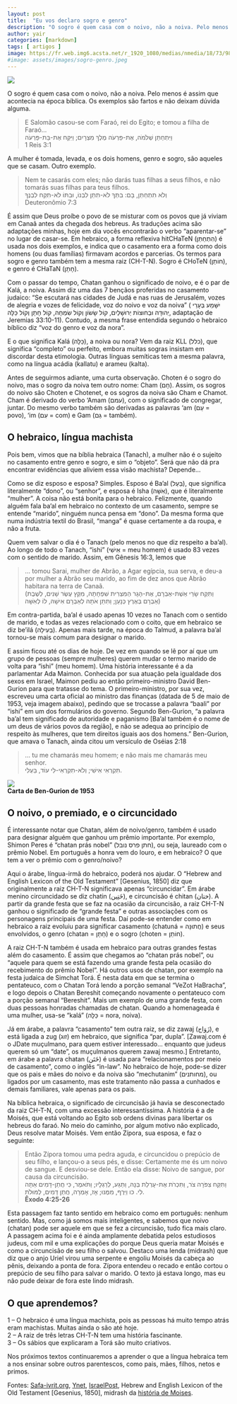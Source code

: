 ```yaml
---
layout: post
title:  "Eu vos declaro sogro e genro"
description: "O sogro é quem casa com o noivo, não a noiva. Pelo menos é assim que acontecia na época bíblica. Os exemplos são fartos e não deixam dúvida alguma."
author: yair
categories: [markdown]
tags: [ artigos ]
image: https://fr.web.img6.acsta.net/r_1920_1080/medias/nmedia/18/73/98/25/19224744.jpg
#image: assets/images/sogro-genro.jpeg
---
```


![](https://fr.web.img6.acsta.net/r_1920_1080/medias/nmedia/18/73/98/25/19224744.jpg)

O sogro é quem casa com o noivo, não a noiva. Pelo menos é assim que acontecia na época bíblica. Os exemplos são fartos e não deixam dúvida alguma.

>E Salomão casou-se com Faraó, rei do Egito; e tomou a filha de Faraó…  
וַיִּתְחַתֵּן שְׁלֹמֹה, אֶת-פַּרְעֹה מֶלֶךְ מִצְרָיִם; וַיִּקַּח אֶת-בַּת-פַּרְעֹה  
1 Reis 3:1

A mulher é tomada, levada, e os dois homens, genro e sogro, são aqueles que se casam. Outro exemplo.

>Nem te casarás com eles; não darás tuas filhas a seus filhos, e não tomarás suas filhas para teus filhos.  
וְלֹא תִתְחַתֵּן, בָּם: בִּתְּךָ לֹא-תִתֵּן לִבְנוֹ, וּבִתּוֹ לֹא-תִקַּח לִבְנֶךָ  
Deuteronômio 7:3

É assim que Deus proíbe o povo de se misturar com os povos que já viviam em Canaã antes da chegada dos hebreus. As traduções acima são adaptações minhas, hoje em dia vocês encontrarão o verbo “aparentar-se” no lugar de casar-se. Em hebraico, a forma reflexiva hitCHaTeN (הִתְחַתֵּן) é usada nos dois exemplos, e indica que o casamento era a forma como dois homens (ou duas famílias) firmavam acordos e parcerias. Os termos para sogro e genro também tem a mesma raiz (CH-T-N). Sogro é CHoTeN (חוֹתֵן), e genro é CHaTaN (חָתָן).

Com o passar do tempo, Chatan ganhou o significado de noivo, e é o par de Kalá, a noiva. Assim diz uma das 7 bençãos proferidas no casamento judaico: “Se escutará nas cidades de Judá e nas ruas de Jerusalém, vozes de alegria e vozes de felicidade, voz do noivo e voz da noiva” ( יִשָּׁמַע בְּעָרֵי יְהוּדָה וּבְחוּצוֹת יְרוּשָׁלַיִם, קוֹל שָׂשׂוֹן וְקוֹל שִׂמְחָה, קוֹל חָתָן וְקוֹל כַּלָּה, adaptação de Jeremias 33:10-11). Contudo, a mesma frase entendida segundo o hebraico bíblico diz “voz do genro e voz da nora”.

E o que significa Kalá (כַּלָּה), a noiva ou nora? Vem da raiz KLL (כלל), que significa “completo” ou perfeito, embora muitas sogras insistam em discordar desta etimologia. Outras línguas semíticas tem a mesma palavra, como na língua acádia (kallatu) e arameu (kalta).

Antes de seguirmos adiante, uma curta observação. Choten é o sogro do noivo, mas o sogro da noiva tem outro nome: Cham (חָם). Assim, os sogros do noivo são Choten e Chotenet, e os sogros da noiva são Cham e Chamot. Cham é derivado do verbo ‘Amam (עמם), com o significado de congregar, juntar. Do mesmo verbo também são derivadas as palavras ‘am (עַם = povo), ‘im (עִם = com) e Gam (גַּם = também).

## O hebraico, língua machista

Pois bem, vimos que na bíblia hebraica (Tanach), a mulher não é o sujeito no casamento entre genro e sogro, e sim o “objeto”. Será que não dá pra encontrar evidências que aliviem essa visão machista? Depende…

Como se diz esposo e esposa? Simples. Esposo é Ba’al (בַּעַל), que significa literalmente “dono”, ou “senhor”, e esposa é Isha (אִשָּׁה), que é literalmente “mulher”. A coisa não está bonita para o hebraico. Felizmente, quando alguém fala ba’al em hebraico no contexto de um casamento, sempre se entende “marido”, ninguém nunca pensa em “dono”. Da mesma forma que numa indústria textil do Brasil, “manga” é quase certamente a da roupa, e não a fruta.

Quem vem salvar o dia é o Tanach (pelo menos no que diz respeito a ba’al). Ao longo de todo o Tanach, “ishi” (אִישִׁי = meu homem) é usado 83 vezes com o sentido de marido. Assim, em Gênesis 16:3, lemos que

>… tomou Sarai, mulher de Abrão, a Agar egípcia, sua serva, e deu-a por mulher a Abrão seu marido, ao fim de dez anos que Abrão habitara na terra de Canaã.  
(וַתִּקַּח שָׂרַי אֵשֶׁת-אַבְרָם, אֶת-הָגָר הַמִּצְרִית שִׁפְחָתָהּ, מִקֵּץ עֶשֶׂר שָׁנִים, לְשֶׁבֶת אַבְרָם בְּאֶרֶץ כְּנָעַן; וַתִּתֵּן אֹתָהּ לְאַבְרָם אִישָׁהּ, לוֹ לְאִשָּׁה)

Em contra-partida, ba’al é usado apenas 10 vezes no Tanach com o sentido de marido, e todas as vezes relacionado com o coito, que em hebraico se diz be’ilá (בְּעִילָה). Apenas mais tarde, na época do Talmud, a palavra ba’al tornou-se mais comum para designar o marido.

E assim ficou até os dias de hoje. De vez em quando se lê por aí que um grupo de pessoas (sempre mulheres) querem mudar o termo marido de volta para “ishi” (meu homem). Uma história interessante é a da parlamentar Ada Maimon. Conhecida por sua atuação pela igualdade dos sexos em Israel, Maimon pediu ao então primeiro-ministro David Ben-Gurion para que tratasse do tema. O primeiro-ministro, por sua vez, escreveu uma carta oficial ao ministro das finanças (datada de 5 de maio de 1953, veja imagem abaixo), pedindo que se trocasse a palavra “baali” por “ishi” em um dos formulários do governo. Segundo Ben-Gurion, “a palavra ba’al tem significado de autoridade e paganismo [Ba’al também é o nome de um deus de vários povos da região], e não se adequa ao princípio de respeito às mulheres, que tem direitos iguais aos dos homens.” Ben-Gurion, que amava o Tanach, ainda citou um versículo de Oséias 2:18

>… tu me chamarás meu homem; e não mais me chamarás meu senhor.  
תִּקְרְאִי אִישִׁי; וְלֹא-תִקְרְאִי-לִי עוֹד, בַּעְלִי.

<!-- bg3
 -->

![](https://tomerpersico.files.wordpress.com/2013/04/bengurion_thumb.jpg?w=510&h=708)  
**Carta de Ben-Gurion de 1953**

## O noivo, o premiado, e o circuncidado

É interessante notar que Chatan, além de noivo/genro, também é usado para designar alguém que ganhou um prêmio importante. Por exemplo, Shimon Peres é “chatan prás nobel” (חתן פרס נובל), ou seja, laureado com o prêmio Nobel. Em português a honra vem do louro, e em hebraico? O que tem a ver o prêmio com o genro/noivo?

Aqui o árabe, língua-irmã do hebraico, poderá nos ajudar. O “Hebrew and English Lexicon of the Old Testament” [Gesenius, 1850] diz que originalmente a raiz CH-T-N significava apenas “circuncidar”. Em árabe menino circuncidado se diz chatin (خَتِين), e circuncisão é chitan (ختان). A partir da grande festa que se faz na ocasião da circuncisão, a raiz CH-T-N ganhou o significado de “grande festa” e outras associações com os personagens principais de uma festa. Daí pode-se entender como em hebraico a raiz evoluiu para significar casamento (chatuná = חֲתוּנָּה) e seus envolvidos, o genro (chatan = חָתָן) e o sogro (choten = חוֹתֵן).

A raiz CH-T-N também é usada em hebraico para outras grandes festas além do casamento. É assim que chegamos ao “chatan prás nobel”, ou “aquele para quem se está fazendo uma grande festa pela ocasião do recebimento do prêmio Nobel”. Há outros usos de chatan, por exemplo na festa judaica de Simchat Torá. É nesta data em que se termina o pentateuco, com o Chatan Torá lendo a porção semanal “VeZot HaBracha”, e logo depois o Chatan Bereshit começando novamente o pentateuco com a porção semanal “Bereshit”. Mais um exemplo de uma grande festa, com duas pessoas honradas chamadas de chatan. Quando a homenageada é uma mulher, usa-se “kalá” (כַּלָּה = nora, noiva).

Já em árabe, a palavra “casamento” tem outra raiz, se diz zawaj (زَوَاج), e está ligada a zug (זוג) em hebraico, que significa “par, dupla”. [Zawaj.com é o JDate muçulmano, para quem estiver interessado… enquanto que judeus querem só um “date”, os muçulmanos querem zawaj mesmo.] Entretanto, em árabe a palavra chatan (خَتَن) é usada para “relacionamentos por meio de casamento”, como o inglês “in-law”. No hebraico de hoje, pode-se dizer que os pais e mães do noivo e da noiva são “mechutanim” (מחותנים), ou ligados por um casamento, mas este tratamento não passa a cunhados e demais familiares, vale apenas para os pais.

Na bíblica hebraica, o significado de circuncisão já havia se desconectado da raiz CH-T-N, com uma excessão interessantíssima. A história é a de Moisés, que está voltando ao Egito sob ordens divinas para libertar os hebreus do faraó. No meio do caminho, por algum motivo não explicado, Deus resolve matar Moisés. Vem então Zípora, sua esposa, e faz o seguinte:

>Então Zípora tomou uma pedra aguda, e circuncidou o prepúcio de seu filho, e lançou-o a seus pés, e disse: Certamente me és um noivo de sangue. E desviou-se dele. Então ela disse: Noivo de sangue, por causa da circuncisão.  
וַתִּקַּח צִפֹּרָה צֹר, וַתִּכְרֹת אֶת-עָרְלַת בְּנָהּ, וַתַּגַּע, לְרַגְלָיו; וַתֹּאמֶר, כִּי חֲתַן-דָּמִים אַתָּה לִי. כו וַיִּרֶף, מִמֶּנּוּ; אָז, אָמְרָה, חֲתַן דָּמִים, לַמּוּלֹת.  
**Êxodo 4:25-26**

Esta passagem faz tanto sentido em hebraico como em português: nenhum sentido. Mas, como já somos mais inteligentes, e sabemos que noivo (chatan) pode ser aquele em que se fez a circuncisão, tudo fica mais claro. A passagem acima foi e é ainda amplamente debatida pelos estudiosos judeus, com mil e uma explicações do porque Deus queria matar Moisés e como a circuncisão de seu filho o salvou. Destaco uma lenda (midrash) que diz que o anjo Uriel virou uma serpente e engoliu Moisés da cabeça ao pênis, deixando a ponta de fora. Zípora entendeu o recado e então cortou o prepúcio de seu filho para salvar o marido. O texto já estava longo, mas eu não pude deixar de fora este lindo midrash.

## O que aprendemos?

1 – O hebraico é uma língua machista, pois as pessoas há muito tempo atrás eram machistas. Muitas ainda o são até hoje.  
2 – A raiz de três letras CH-T-N tem uma história fascinante.  
3 – Os sábios que explicaram a Torá são muito criativos.

Nos próximos textos continuaremos a aprender o que a língua hebraica tem a nos ensinar sobre outros parentescos, como pais, mães, filhos, netos e primos.

Fontes:
[Safa-ivrit.org](https://www.safa-ivrit.org/writers/etsion/hatan.php), [Ynet](http://www.ynet.co.il/articles/0,7340,L-4102769,00.html), [IsraelPost](http://www.israelpost.co.il/unforget.nsf/letterspictures/A10FF8701947E6E342256C7E004D6878?opendocument), Hebrew and English Lexicon of the Old Testament [Gesenius, 1850], midrash da [história de Moises](http://info.oranim.ac.il/home/home.exe/22544/45365).